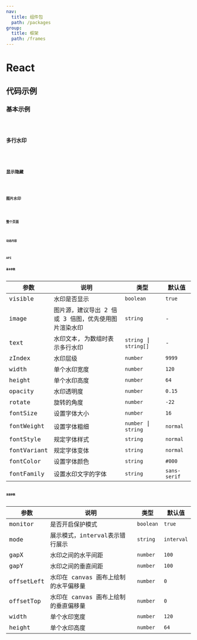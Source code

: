 ```yaml
---
nav:
  title: 组件包
  path: /packages
group:
  title: 框架
  path: /frames
---
```


# React

## 代码示例

### 基本示例

<code src="./demo/demo01.tsx" />

### 多行水印

<code src="./demo/demo02.tsx" />

### 显示隐藏

<code src="./demo/demo03.tsx" />

### 图片水印

<code src="./demo/demo04.tsx" />

### 整个页面

<code src="./demo/demo05.tsx" />

### 动态内容

<code src="./demo/demo06.tsx" />

## API

### 基本参数

|参数|说明|类型|默认值|
|---|---|---|---|
|visible|水印是否显示|`boolean`|`true`|
|image|图片源，建议导出 2 倍或 3 倍图，优先使用图片渲染水印|`string`|-|
|text|水印文本, 为数组时表示多行水印|`string` \| `string[]`|-|
|zIndex|水印层级|`number`|`9999`|
|width|单个水印宽度|`number`|`120`|
|height|单个水印高度|`number`|`64`|
|opacity|水印透明度|`number`|`0.15`|
|rotate|旋转的角度|`number`|`-22`|
|fontSize|设置字体大小|`number`|`16`|
|fontWeight|设置字体粗细|`number` \| `string` |`normal`|
|fontStyle|规定字体样式|`string`|`normal`|
|fontVariant|规定字体变体|`string`|`normal`|
|fontColor|设置字体颜色|`string`|`#000`|
|fontFamily|设置水印文字的字体|`string`|`sans-serif`|

### 高级参数

|参数|说明|类型|默认值|
|---|---|---|---|
|monitor|是否开启保护模式|`boolean`|`true`|
|mode|展示模式，interval表示错行展示|`string`|`interval`|
|gapX|水印之间的水平间距|`number`|`100`|
|gapY|水印之间的垂直间距|`number`|`100`|
|offsetLeft|水印在 canvas 画布上绘制的水平偏移量|`number`|`0`|
|offsetTop|水印在 canvas 画布上绘制的垂直偏移量|`number`|`0`|
|width|单个水印宽度|`number`|`120`|
|height|单个水印高度|`number`|`64`|
